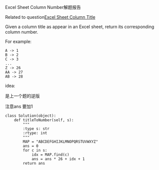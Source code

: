 Excel Sheet Column Number解题报告

Related to question[Excel Sheet Column Title](https://leetcode.com/problems/excel-sheet-column-title/)

Given a column title as appear in an Excel sheet, return its corresponding column number.

For example:

```
A -> 1
B -> 2
C -> 3
...
Z -> 26
AA -> 27
AB -> 28 
```

idea:

是上一个题的逆版

注意ans 要加1

```
class Solution(object):
    def titleToNumber(self, s):
        """
        :type s: str
        :rtype: int
        """
        MAP = "ABCDEFGHIJKLMNOPQRSTUVWXYZ"
        ans = 0
        for c in s:
            idx = MAP.find(c)
            ans = ans * 26 + idx + 1
        return ans
```




